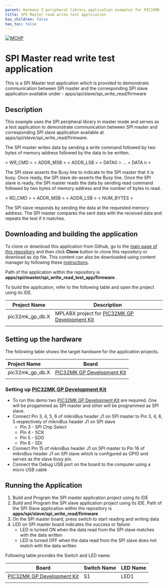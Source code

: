 ```yaml
---
parent: Harmony 3 peripheral library application examples for PIC32MK family
title: SPI Master read write test application 
has_children: false
has_toc: false
---
```


[![MCHP](https://www.microchip.com/ResourcePackages/Microchip/assets/dist/images/logo.png)](https://www.microchip.com)

# SPI Master read write test application

This is a SPI Master test application which is provided to demonstrate communication between SPI master and the corresponding SPI slave application available under -  apps/spi/slave/spi_write_read/firmware 

## Description

This example uses the SPI peripheral library in master mode and serves as a test application to demonstrate communication between SPI master and corresponding SPI slave application available at apps/spi/slave/spi_write_read/firmware.

The SPI master writes data by sending a write command followed by two bytes of memory address followed by the data to be written.

< WR_CMD > < ADDR_MSB > < ADDR_LSB > < DATA0 > ... < DATA n >

The SPI slave asserts the Busy line to indicate to the SPI master that it is busy. Once ready, the SPI slave de-asserts the Busy line. Once the SPI slave is ready, the SPI master reads the data by sending read command followed by two bytes of memory address and the number of bytes to read.

< RD_CMD > < ADDR_MSB > < ADDR_LSB > < NUM_BYTES >

The SPI slave responds by sending the data at the requested memory address. The SPI master compares the sent data with the received data and repeats the test if it matches.

## Downloading and building the application

To clone or download this application from Github, go to the [main page of this repository](https://github.com/Microchip-MPLAB-Harmony/csp_apps_pic32mk) and then click **Clone** button to clone this repository or download as zip file.
This content can also be downloaded using content manager by following these [instructions](https://github.com/Microchip-MPLAB-Harmony/contentmanager/wiki).

Path of the application within the repository is **apps/spi/master/spi_write_read_test_app/firmware** .

To build the application, refer to the following table and open the project using its IDE.

| Project Name      | Description                                    |
| ----------------- | ---------------------------------------------- |
| pic32mk_gp_db.X | MPLABX project for [PIC32MK GP Development Kit](https://www.microchip.com/developmenttools/ProductDetails/dm320106) |
|||

## Setting up the hardware

The following table shows the target hardware for the application projects.

| Project Name| Board|
|:---------|:---------:|
| pic32mk_gp_db.X | [PIC32MK GP Development Kit](https://www.microchip.com/developmenttools/ProductDetails/dm320106) |
|||

### Setting up [PIC32MK GP Development Kit](https://www.microchip.com/developmenttools/ProductDetails/dm320106)

- To run this demo two [PIC32MK GP Development Kit](https://www.microchip.com/developmenttools/ProductDetails/dm320106) are required. One will be progammed as SPI master and other will be programmed as SPI slave.
- Connect Pin 3, 4, 5, 6 of mikroBus header J1 on SPI master to Pin 3, 4, 6, 5 respectively of mikroBus header J1 on SPI slave
    - Pin 3 - SPI Chip Select
    - Pin 4 - SCK
    - Pin 5 - SDO
    - Pin 6 - SDI
- Connect Pin 15 of mikroBus header J1 on SPI master to Pin 16 of mikroBus header J1 on SPI slave which is configured as GPIO and serves as the slave busy pin.
- Connect the Debug USB port on the board to the computer using a micro USB cable

## Running the Application

1. Build and Program the SPI master application project using its IDE
2. Build and Program the SPI slave application project using its IDE. Path of the SPI Slave application within the repository is **apps/spi/slave/spi_write_read/firmware** 
3. On the SPI master board, press switch to start reading and writing data
2. LED on SPI master board indicates the success or failure:
    - LED is turned ON when the data read from the SPI slave matches with the data written
    - LED is turned OFF when the data read from the SPI slave does not match with the data written

Following table provides the Switch and LED name:

| Board      | Switch Name | LED Name |
| ---------- |--------- | --------- |
| [PIC32MK GP Development Kit](https://www.microchip.com/developmenttools/ProductDetails/dm320106) | S1 | LED1 |
||||
